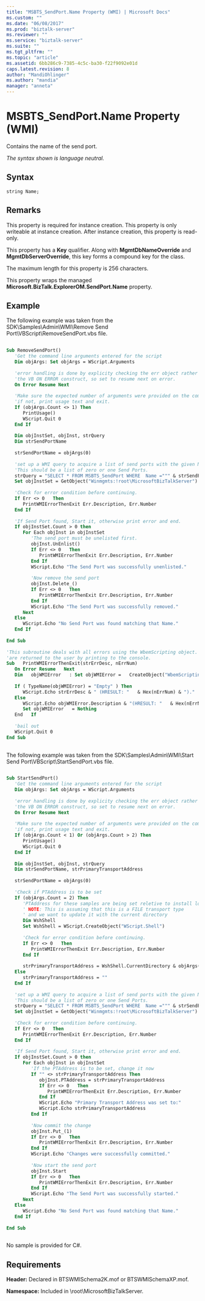 ```yaml
---
title: "MSBTS_SendPort.Name Property (WMI) | Microsoft Docs"
ms.custom: ""
ms.date: "06/08/2017"
ms.prod: "biztalk-server"
ms.reviewer: ""
ms.service: "biztalk-server"
ms.suite: ""
ms.tgt_pltfrm: ""
ms.topic: "article"
ms.assetid: 6bb286c9-7385-4c5c-ba30-f22f9092e01d
caps.latest.revision: 8
author: "MandiOhlinger"
ms.author: "mandia"
manager: "anneta"
---
```

# MSBTS_SendPort.Name Property (WMI)
Contains the name of the send port.  
  
 *The syntax shown is language neutral.*  
  
## Syntax  
  
``` 
string Name;  
```  
  
## Remarks  
 This property is required for instance creation. This property is only writeable at instance creation. After instance creation, this property is read-only.  
  
 This property has a **Key** qualifier. Along with **MgmtDbNameOverride** and **MgmtDbServerOverride**, this key forms a compound key for the class.  
  
 The maximum length for this property is 256 characters.  
  
 This property wraps the managed **Microsoft.BizTalk.ExplorerOM.SendPort.Name** property.   
  
## Example  
 The following example was taken from the SDK\Samples\Admin\WMI\Remove Send Port\VBScript\RemoveSendPort.vbs file.  
  
```vb  
  
Sub RemoveSendPort()  
   'Get the command line arguments entered for the script  
   Dim objArgs: Set objArgs = WScript.Arguments  
  
   'error handling is done by explicity checking the err object rather than using  
   'the VB ON ERROR construct, so set to resume next on error.  
   On Error Resume Next  
  
   'Make sure the expected number of arguments were provided on the command line.  
   'if not, print usage text and exit.  
   If (objArgs.Count <> 1) Then  
      PrintUsage()  
      WScript.Quit 0  
   End If  
  
   Dim objInstSet, objInst, strQuery  
   Dim strSendPortName  
  
   strSendPortName = objArgs(0)  
  
   'set up a WMI query to acquire a list of send ports with the given Name key value.  
   'This should be a list of zero or one Send Ports.  
   strQuery = "SELECT * FROM MSBTS_SendPort WHERE  Name =""" & strSendPortName & """"  
   Set objInstSet = GetObject("Winmgmts:!root\MicrosoftBizTalkServer").ExecQuery(strQuery)  
  
   'Check for error condition before continuing.  
   If Err <> 0   Then  
      PrintWMIErrorThenExit Err.Description, Err.Number  
   End If  
  
   'If Send Port found, Start it, otherwise print error and end.  
   If objInstSet.Count > 0 then  
      For Each objInst in objInstSet  
         'The send port must be unelisted first.  
         objInst.UnEnlist()  
         If Err <> 0   Then  
            PrintWMIErrorThenExit Err.Description, Err.Number  
         End If  
         WScript.Echo "The Send Port was successfully unenlisted."  
  
         'Now remove the send port  
         objInst.Delete_()  
         If Err <> 0   Then  
            PrintWMIErrorThenExit Err.Description, Err.Number  
         End If  
         WScript.Echo "The Send Port was successfully removed."  
      Next  
   Else  
      WScript.Echo "No Send Port was found matching that Name."  
   End If  
  
End Sub   
  
'This subroutine deals with all errors using the WbemScripting object.  Error descriptions  
'are returned to the user by printing to the console.  
Sub   PrintWMIErrorThenExit(strErrDesc, nErrNum)  
   On Error Resume   Next  
   Dim   objWMIError   : Set objWMIError =   CreateObject("WbemScripting.SwbemLastError")  
  
   If ( TypeName(objWMIError) = "Empty" ) Then  
      WScript.Echo strErrDesc & " (HRESULT: "   & Hex(nErrNum) & ")."  
   Else  
      WScript.Echo objWMIError.Description & "(HRESULT: "   & Hex(nErrNum) & ")."  
      Set objWMIError   = Nothing  
   End   If  
  
   'bail out  
   WScript.Quit 0  
End Sub  
  
```  
  
 The following example was taken from the SDK\Samples\Admin\WMI\Start Send Port\VBScript\StartSendPort.vbs file.  
  
```vb  
  
Sub StartSendPort()  
   'Get the command line arguments entered for the script  
   Dim objArgs: Set objArgs = WScript.Arguments  
  
   'error handling is done by explicity checking the err object rather than using  
   'the VB ON ERROR construct, so set to resume next on error.  
   On Error Resume Next  
  
   'Make sure the expected number of arguments were provided on the command line.  
   'if not, print usage text and exit.  
   If (objArgs.Count < 1) Or (objArgs.Count > 2) Then  
      PrintUsage()  
      WScript.Quit 0  
   End If  
  
   Dim objInstSet, objInst, strQuery  
   Dim strSendPortName, strPrimaryTransportAddress  
  
   strSendPortName = objArgs(0)  
  
   'Check if PTAddress is to be set  
   If (objArgs.Count = 2) Then  
      'PTAddress for these samples are being set reletive to install location  
      ' NOTE: This is assuming that this is a FILE transport type  
      ' and we want to update it with the current directory  
      Dim WshShell  
      Set WshShell = WScript.CreateObject("WScript.Shell")  
  
      'Check for error condition before continuing.  
      If Err <> 0   Then  
         PrintWMIErrorThenExit Err.Description, Err.Number  
      End If  
  
      strPrimaryTransportAddress = WshShell.CurrentDirectory & objArgs(1)  
   Else  
      strPrimaryTransportAddress = ""  
   End If  
  
   'set up a WMI query to acquire a list of send ports with the given Name key value.  
   'This should be a list of zero or one Send Ports.  
   strQuery = "SELECT * FROM MSBTS_SendPort WHERE  Name =""" & strSendPortName & """"  
   Set objInstSet = GetObject("Winmgmts:!root\MicrosoftBizTalkServer").ExecQuery(strQuery)  
  
   'Check for error condition before continuing.  
   If Err <> 0   Then  
      PrintWMIErrorThenExit Err.Description, Err.Number  
   End If  
  
   'If Send Port found, Start it, otherwise print error and end.  
   If objInstSet.Count > 0 then  
      For Each objInst in objInstSet  
         'If the PTAddress is to be set, change it now  
         If "" <> strPrimaryTransportAddress Then  
            objInst.PTAddress = strPrimaryTransportAddress  
            If Err <> 0   Then  
               PrintWMIErrorThenExit Err.Description, Err.Number  
            End If  
            WScript.Echo "Primary Transport Address was set to:"  
            WScript.Echo strPrimaryTransportAddress  
         End If  
  
         'Now commit the change  
         objInst.Put_(1)  
         If Err <> 0   Then  
            PrintWMIErrorThenExit Err.Description, Err.Number  
         End If  
         WScript.Echo "Changes were successfully committed."  
  
         'Now start the send port  
         objInst.Start  
         If Err <> 0   Then  
            PrintWMIErrorThenExit Err.Description, Err.Number  
         End If  
         WScript.Echo "The Send Port was successfully started."  
      Next  
   Else  
      WScript.Echo "No Send Port was found matching that Name."  
   End If  
  
End Sub  
  
```  
  
 No sample is provided for C#.  
  
## Requirements  
 **Header:** Declared in BTSWMISchema2K.mof or BTSWMISchemaXP.mof.  
  
 **Namespace:** Included in \root\MicrosoftBizTalkServer.